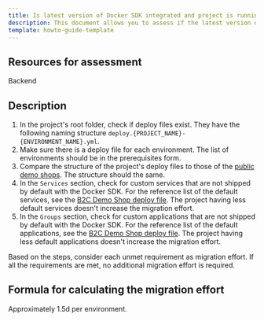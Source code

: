 ```yaml
---
title: Is latest version of Docker SDK integrated and project is running on Docker SDK?
description: This document allows you to assess if the latest version of Docker SDK is integrated in a project.
template: howto-guide-template
---
```



## Resources for assessment

Backend

## Description

1. In the project's root folder, check if deploy files exist. They have the following naming structure `deploy.{PROJECT_NAME}-{ENVIRONMENT_NAME}.yml`.
2. Make sure there is a deploy file for each environment. The list of environments should be in the prerequisites form.
3. Compare the structure of the project's deploy files to those of the [public demo shops](https://github.com/spryker-shop/b2c-demo-shop/blob/master/deploy.aws-env-template.yml). The structure should the same.
4. In the `Services` section, check for custom services that are not shipped by default with the Docker SDK.
    For the reference list of the default services, see the [B2C Demo Shop deploy file](https://github.com/spryker-shop/b2c-demo-shop/blob/master/deploy.aws-env-template.yml). The project having less default services doesn't increase the migration effort.
5. In the `Groups` section, check for custom applications that are not shipped by default with the Docker SDK.
    For the reference list of the default applications, see the [B2C Demo Shop deploy file](https://github.com/spryker-shop/b2c-demo-shop/blob/master/deploy.aws-env-template.yml). The project having less default applications doesn't increase the migration effort.


Based on the steps, consider each unmet requirement as migration effort. If all the requirements are met, no additional migration effort is required.

## Formula for calculating the migration effort

Approximately 1.5d per environment.

